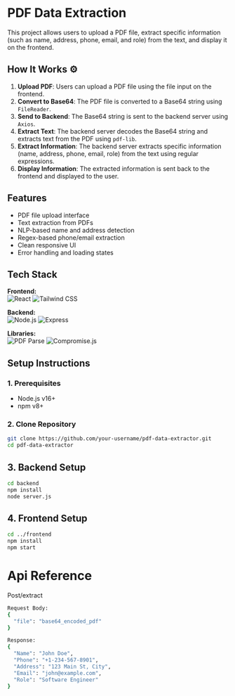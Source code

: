 # PDF Data Extraction

This project allows users to upload a PDF file, extract specific information (such as name, address, phone, email, and role) from the text, and display it on the frontend.

## How It Works ⚙️

1. **Upload PDF**: Users can upload a PDF file using the file input on the frontend.
2. **Convert to Base64**: The PDF file is converted to a Base64 string using `FileReader`.
3. **Send to Backend**: The Base64 string is sent to the backend server using `Axios`.
4. **Extract Text**: The backend server decodes the Base64 string and extracts text from the PDF using `pdf-lib`.
5. **Extract Information**: The backend server extracts specific information (name, address, phone, email, role) from the text using regular expressions.
6. **Display Information**: The extracted information is sent back to the frontend and displayed to the user.

## Features

- PDF file upload interface
- Text extraction from PDFs
- NLP-based name and address detection
- Regex-based phone/email extraction
- Clean responsive UI
- Error handling and loading states

## Tech Stack

**Frontend:**  
![React](https://img.shields.io/badge/React-61DAFB?logo=react&logoColor=black)
![Tailwind CSS](https://img.shields.io/badge/Tailwind_CSS-38B2AC?logo=tailwind-css&logoColor=white)

**Backend:**  
![Node.js](https://img.shields.io/badge/Node.js-339933?logo=node.js&logoColor=white)
![Express](https://img.shields.io/badge/Express-000000?logo=express&logoColor=white)

**Libraries:**  
![PDF Parse](https://img.shields.io/badge/PDF_Parse-FF6C37)
![Compromise.js](https://img.shields.io/badge/Compromise.js-000000)

## Setup Instructions

### 1. Prerequisites

- Node.js v16+
- npm v8+

### 2. Clone Repository

```bash
git clone https://github.com/your-username/pdf-data-extractor.git
cd pdf-data-extractor
```

## 3. Backend Setup

```bash
cd backend
npm install
node server.js
```

## 4. Frontend Setup

```bash
cd ../frontend
npm install
npm start
```

# Api Reference

Post/extract

```bash
Request Body:
{
  "file": "base64_encoded_pdf"
}

Response:
{
  "Name": "John Doe",
  "Phone": "+1-234-567-8901",
  "Address": "123 Main St, City",
  "Email": "john@example.com",
  "Role": "Software Engineer"
}

```
